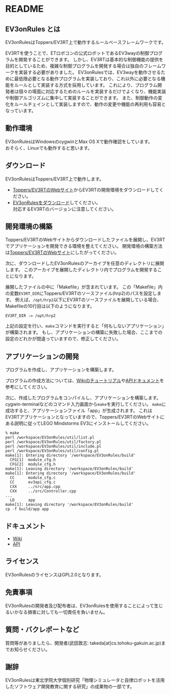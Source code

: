 # README

## EV3onRules とは
EV3onRulesはToppers/EV3RT上で動作するルールベースフレームワークです。

EV3RTを使うことで、ETロボコンの公式ロボットであるEV3wayの制御プログラムを開発することができます。
しかし、EV3RTは基本的な制御機能の提供を目的としているため、複雑な制御プログラムを開発する場合は独自のフレームワークを実装する必要がありました。
EV3onRulesでは、EV3wayを動作させるために最低限必要となる動作プログラムを実装しており、これ以外に必要となる機能をルールとして実装する方式を採用しています。
これにより、プログラム開発者は個々の場面に対応するためのルールを実装するだけでよくなり、機能実装や制御アルゴリズムに集中して実装することができます。
また、制御動作の変化をルールチェインとして実装しますので、動作の変更や機能の再利用も容易となっています。

## 動作環境
EV3onRulesはWindowsのcygwinとMax OS Xで動作確認をしています。  
おそらく、Linuxでも動作すると思います。

## ダウンロード
EV3onRulesはToppers/EV3RT上で動作します。

- [Toppers/EV3RTのWebサイト](http://dev.toppers.jp/trac_user/ev3pf/wiki/WhatsEV3RT)からEV3RTの開発環境をダウンロードしてください。  
- [EV3onRulesをダウンロード](https://github.com/takedarts/ev3onrules/releases)してください。  
対応するEV3RTのバージョンに注意してください。

## 開発環境の構築
Toppers/EV3RTのWebサイトからダウンロードしたファイルを展開し、EV3RTでアプリケーションを開発できる環境を整えてください。
開発環境の構築方法は[Toppers/EV3RTのWebサイト](http://dev.toppers.jp/trac_user/ev3pf/wiki/WhatsEV3RT)にしたがってください。

次に、ダウンロードしたEV3onRulesのアーカイブを任意のディレクトリに展開します。
このアーカイブを展開したディレクトリ内でプログラムを開発することになります。

展開したファイルの中に「Makefile」が含まれています。
この「Makefile」内の変数`EV3RT_DIR`にToppers/EV3RTのソースファイル(hrp2)のパスを設定します。
例えば、`/opt/hrp2`以下にEV3RTのソースファイルを展開している場合、Makefileの10行目は以下のようになります。
```
EV3RT_DIR := /opt/hrp2
```

上記の設定を行い、`make`コマンドを実行すると「何もしないアプリケーション」が構築されます。
もし、アプリケーションの構築に失敗した場合、ここまでの設定のどれかが間違っていますので、修正してください。

## アプリケーションの開発
プログラムを作成し、アプリケーションを構築します。

プログラムの作成方法については、[Wikiのチュートリアル](https://github.com/takedarts/ev3onrules/wiki)や[APIドキュメント](https://takedarts.github.io/ev3onrules/apidoc/1.0/)を参考にしてください。

次に、作成したプログラムをコンパイルし、アプリケーションを構築します。
cygwin-terminalなどのコマンド入力画面から`make`を実行してください。
`make`に成功すると、アプリケーションファイル「app」が生成されます。
これはEV3RTアプリケーションとなっていますので、Toppers/EV3RTのWebサイトにある説明に従ってLEGO Mindstorms EV3にインストールしてください。
```
% make
perl /workspace/EV3onRules/util/list.pl
perl /workspace/EV3onRules/util/factory.pl
perl /workspace/EV3onRules/util/include.pl
perl /workspace/EV3onRules/util/config.pl
make[1]: Entering directory '/workspace/EV3onRules/build'
  CFG[1]  module_cfg.h
  CFG[2]  module_cfg.h
make[1]: Leaving directory '/workspace/EV3onRules/build'
make[1]: Entering directory '/workspace/EV3onRules/build'
  CC      module_cfg.c
  CC      ev3api_cfg.c
  CXX     ../src/app.cpp
  CXX     ../src/Controller.cpp
...
  LD      app
make[1]: Leaving directory '/workspace/EV3onRules/build'
cp -f build/app app

```

## ドキュメント
- [Wiki](https://github.com/takedarts/ev3onrules/wiki)
- [API](https://takedarts.github.io/ev3onrules/apidoc/1.0/)

## ライセンス
EV3onRulesのライセンスはGPL2.0となります。

## 免責事項
EV3onRulesの開発者及び配布者は、EV3onRulesを使用することによって生じるいかなる損害に対しても一切責任を負いません。

## 質問・バクレポートなど
質問等がありましたら、開発者(武田敦志: takeda[at]cs.tohoku-gakuin.ac.jp)までお知らせください。

## 謝辞
EV3onRulesは東北学院大学個別研究「物理シミュレータと自律ロボットを活用したソフトウェア開発教育に関する研究」の成果物の一部です。
